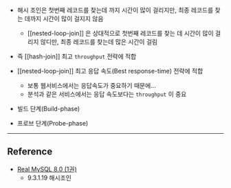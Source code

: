 - 해시 조인은 첫번째 레코드를 찾는데 까지 시간이 많이 걸리지만, 최종 레코드를 찾는 데까지 시간이 많이 걸지지 않음
	- [[nested-loop-join]] 은 상대적으로 첫번째 레코드를 찾는 데 시간이 많이 걸리지 않디만, 최종 레코드를 찾는데 많은 시간이 걸림
- 즉 [[hash-join]] 최고 `throughput`  전략에 적합
- [[nested-loop-join]] 최고 응답 속도(Best response-time) 전략에 적합
	- 보통 웹서비스에서는 응답속도가 중요하기 때문에...
	- 분석과 같은 서비스에서는 응답 속도보다는 `throughput` 이 중요

- 빌드 단계(Build-phase)
- 프로브 단계(Probe-phase)

---
## Reference
 -  [Real MySQL 8.0 (1권)](https://product.kyobobook.co.kr/detail/S000001766482)
	- 9.3.1.19 해시조인